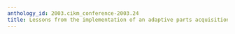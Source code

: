 ```yaml
---
anthology_id: 2003.cikm_conference-2003.24
title: Lessons from the implementation of an adaptive parts acquisition ePortal
---
```

